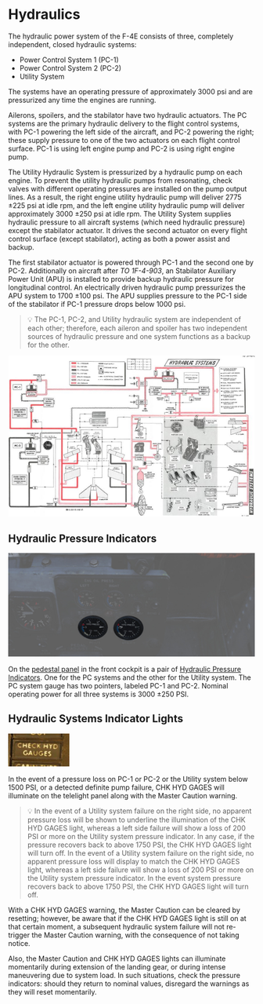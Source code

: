 # Hydraulics

The hydraulic power system of the F-4E consists of three, completely
independent, closed hydraulic systems:

* Power Control System 1 (PC-1)
* Power Control System 2 (PC-2)
* Utility System

The systems have an operating pressure of approximately 3000 psi
and are pressurized any time the engines are running.

Ailerons, spoilers, and the stabilator have two hydraulic actuators.
The PC systems are the primary hydraulic delivery to the flight control systems,
with PC-1 powering the left side of the aircraft, and PC-2
powering the right; these supply pressure to one of the two actuators on each flight control surface.
PC-1 is using left engine pump and PC-2 is using right engine pump.

The Utility Hydraulic System is pressurized by a hydraulic pump on each engine. To prevent the
utility hydraulic pumps from resonating, check valves
with different operating pressures are installed on the
pump output lines. As a result, the right engine utility
hydraulic pump will deliver 2775 ±225 psi at idle rpm,
and the left engine utility hydraulic pump will deliver
approximately 3000 ±250 psi at idle rpm.
The Utility System supplies hydraulic
pressure to all aircraft systems (which need hydraulic pressure) except the stabilator actuator.
It drives the second actuator on every flight
control surface (except stabilator), acting as both a power assist and backup.

The first stabilator actuator is powered through PC-1 and the second one by PC-2.
Additionally on aircraft after *TO 1F-4-903*,
an Stabilator Auxiliary Power Unit (APU)
is installed to provide backup hydraulic pressure for
longitudinal control. An electrically driven hydraulic
pump pressurizes the APU system to 1700 ±100 psi. The
APU supplies pressure to the PC-1 side of the stabilator
if PC-1 pressure drops below 1000 psi.

> 💡 The PC-1, PC-2, and Utility hydraulic system
> are independent of each other; therefore, each
> aileron and spoiler has two independent sources
> of hydraulic pressure and one system functions as
> a backup for the other.

![manual_hydraulics_diagram](../img/manual_hydraulics_diagram.jpg)

## Hydraulic Pressure Indicators

![HydPress](../img/pilot_hydraulic_pressure.jpg)

On the [pedestal panel](../cockpit/pilot/pedestal_group.md) in the front cockpit is a pair of
[Hydraulic Pressure Indicators](../cockpit/pilot/pedestal_group.md#hydraulic-pressure-indicators).
One for the PC systems and the other for the Utility system. The PC system gauge has two
pointers, labeled PC-1 and PC-2. Nominal operating power for all three systems
is 3000 ±250 PSI.

## Hydraulic Systems Indicator Lights

![pilot_hydraulic_system_lights](../img/pilot_hydraulic_systems_indicator_lights.jpg)

In the event of a pressure loss on PC-1 or PC-2 or the Utility system below 1500 PSI, or a detected
definite pump failure, CHK HYD GAGES will illuminate on
the telelight panel along with
the Master Caution warning.

> 💡 In the event of a Utility system failure on the right side, no apparent pressure loss will be
> shown to underline the illumination of the CHK HYD GAGES light, whereas a left side failure will
> show a loss of 200 PSI or more on the Utility system pressure indicator. In any case, if the
> pressure recovers back to above 1750 PSI, the CHK HYD GAGES light will turn off. In the event of a
> Utility system failure on the right side, no apparent pressure loss will display to
> match the CHK HYD GAGES light, whereas a left side failure will show a loss of
> 200 PSI or more on the Utility system pressure indicator. In the event system
> pressure recovers back to above 1750 PSI, the CHK HYD GAGES light will turn off.

With a CHK HYD GAGES warning, the Master Caution can be cleared by resetting; however, be aware that
if the CHK HYD GAGES light is still on at that certain moment, a subsequent hydraulic system failure
will not re-trigger the Master Caution warning, with the consequence of not taking notice.

Also, the Master Caution and CHK HYD
GAGES lights can illuminate momentarily during extension of the
landing gear, or during intense maneuvering due to system load. In such situations, check the
pressure indicators: should they return to nominal values, disregard the warnings as they will reset
momentarily.

